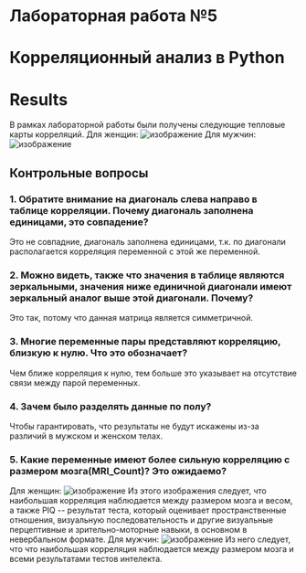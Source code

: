 # Лабораторная работа №5

# Корреляционный анализ в Python

# Results

В рамках лабораторной работы были получены следующие тепловые карты корреляций.
Для женщин:
![изображение](https://user-images.githubusercontent.com/48613530/115143482-cf06a580-a071-11eb-9f4f-402092e298bb.png)
Для мужчин:
![изображение](https://user-images.githubusercontent.com/48613530/115143519-0bd29c80-a072-11eb-8b7f-8e86f0277401.png)


## Контрольные вопросы
### 1. Обратите внимание на диагональ слева направо в таблице корреляции. Почему диагональ заполнена единицами, это совпадение?

Это не совпадние, диагональ заполнена единицами, т.к. по диагонали располагается корреляция переменной с этой же переменной.

### 2. Можно видеть, также что значения в таблице являются зеркальными, значения ниже единичной диагонали имеют зеркальный аналог выше этой диагонали. Почему?

Это так, потому что данная матрица является симметричной.

### 3. Многие переменные пары представляют корреляцию, близкую к нулю. Что это обозначает?

Чем ближе корреляция к нулю, тем больше это указывает на отсутствие связи между парой переменных.

### 4. Зачем было разделять данные по полу?

Чтобы гарантировать, что результаты не будут искажены из-за различий в мужском и женском телах.

### 5. Какие переменные имеют более сильную корреляцию с размером мозга(MRI_Count)? Это ожидаемо?
Для женщин:
![изображение](https://user-images.githubusercontent.com/48613530/115143482-cf06a580-a071-11eb-9f4f-402092e298bb.png)
Из этого изображения следует, что наибольшая корреляция наблюдается между размером мозга и весом, а также PIQ -- результат теста, который оценивает пространственные отношения, визуальную последовательность и другие визуальные перцептивные и зрительно-моторные навыки, в основном в невербальном формате.
Для мужчин:
![изображение](https://user-images.githubusercontent.com/48613530/115143519-0bd29c80-a072-11eb-8b7f-8e86f0277401.png)
Из него следует, что что наибольшая корреляция наблюдается между размером мозга и всеми результатами тестов интелекта.
